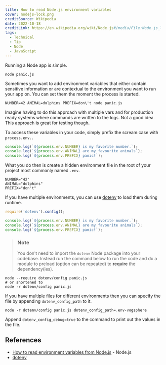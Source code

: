 ```yaml
---
title: How to read Node.js environment variables
cover: nodejs-lock.png
creditSource: Wikipedia
date: 2022-10-18
creditLink: https://en.wikipedia.org/wiki/Node.js#/media/File:Node.js_logo.svg
tags:
  - Technical
  - Tip
  - Node
  - JavaScript
---
```


Running a Node app is simple.

```bash:title=bash
node panic.js
```

Sometimes you want to add environment variables that either contain sensitive information
or are contextual to the environment you want to run your app on.
You can set them the moment the process is started.

```bash:title=bash
NUMBER=42 ANIMAL=dolphins PREFIX=don\'t node panic.js
```

Imagine having to do this approach with multiple vars and for production ready systems where commands
are written to the logs. Not a good idea. This approach is great for testing though.

To access these variables in your code, simply prefix the scream case with `process.env.`.

```js:title=panic.js
console.log(`${process.env.NUMBER} is my favorite number.`);
console.log(`${process.env.ANIMAL} are my favourite animals`);
console.log(`${process.env.PREFIX} panic!`);
```

What you do then is create a hidden environment file in the root of your project most commonly named `.env`.

```txt:file=.env
NUMBER="42"
ANIMAL="dolphins"
PREFIX="don't"
```

If you have multiple environments, you can use [dotenv](https://www.npmjs.com/package/dotenv)
to load them during runtime.

```js:title=panic.js
require('dotenv').config();

console.log(`${process.env.NUMBER} is my favorite number.`);
console.log(`${process.env.ANIMAL} are my favourite animals`);
console.log(`${process.env.PREFIX} panic!`);
```

> ### Note
>
> You don't need to import the `dotenv` Node package into your codebase.
> Instead run the command below to run the code and do a module to preload (option can be repeated)
> to **require** the dependency(ies).

```bash:title=bash
node --require dotenv/config panic.js
# or shortened to
node -r dotenv/config panic.js
```

If you have multiple files for different environments then you can specify the
file by appending `dotenv_config_path` to it.

```bash:title=bash
node -r dotenv/config panic.js dotenv_config_path=.env-vogsphere
```

Append `dotenv_config_debug=true` to the command to print out the values in the file.

## References

- [How to read environment variables from Node.js](https://nodejs.dev/en/learn/how-to-read-environment-variables-from-nodejs/) - Node.js
- [dotenv](https://www.npmjs.com/package/dotenv)
